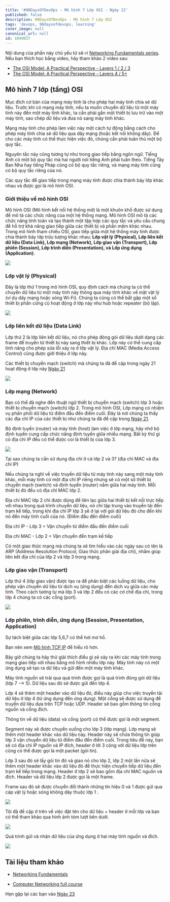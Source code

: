 ```yaml
---
title: '#90DaysOfDevOps - Mô hình 7 Lớp OSI - Ngày 22'
published: false
description: 90DaysOfDevOps - Mô hình 7 Lớp OSI
tags: 'devops, 90daysofdevops, learning'
cover_image: null
canonical_url: null
id: 1049037
---
```


Nội dung của phần này chủ yếu từ sê-ri [Networking Fundamentals series](https://www.youtube.com/playlist?list=PLIFyRwBY_4bRLmKfP1KnZA6rZbRHtxmXi). Nếu bạn thích học bằng video, hãy tham khảo 2 video sau:

* [The OSI Model: A Practical Perspective - Layers 1 / 2 / 3](https://www.youtube.com/watch?v=LkolbURrtTs&list=PLIFyRwBY_4bRLmKfP1KnZA6rZbRHtxmXi&index=3)
* [The OSI Model: A Practical Perspective - Layers 4 / 5+](https://www.youtube.com/watch?v=0aGqGKrRE0g&list=PLIFyRwBY_4bRLmKfP1KnZA6rZbRHtxmXi&index=4)

## Mô hình 7 lớp (tầng) OSI

Mục đích cơ bản của mạng máy tính là cho phép hai máy tính chia sẻ dữ liệu. Trước khi có mạng máy tính, nếu ta muốn chuyển dữ liệu từ một máy tính này đến một máy tính khác, ta cần phải gắn một thiết bị lưu trữ vào một máy tính, sao chép dữ liệu và đưa nó sang máy tính khác.

Mạng máy tính cho phép làm việc này một cách tự động bằng cách cho phép máy tính chia sẻ dữ liệu qua dây mạng (hoặc kết nối không dây). Để cho các máy tính có thể thực hiện việc đó, chúng cần phải tuân thủ một bộ quy tắc.

Nguyên tắc này cũng tương tự như trong giao tiếp bằng ngôn ngữ. Tiếng Anh có một bộ quy tắc mà hai người nói tiếng Anh phải tuân theo. Tiếng Tây Ban Nha hay tiếng Pháp cũng có bộ quy tắc riêng, và mạng máy tính cũng có bộ quy tắc riêng của nó.

Các quy tắc để giao tiếp trong mạng máy tính được chia thành bảy lớp khác nhau và được gọi là mô hình OSI.

### Giới thiệu về mô hình OSI

Mô hình OSI (Mô hình kết nối hệ thống mở) là một khuôn khổ được sử dụng để mô tả các chức năng của một hệ thống mạng. Mô hình OSI mô tả các chức năng tính toán và tạo thành một tập hợp các quy tắc và yêu cầu chung để hỗ trợ khả năng giao tiếp giữa các thiết bị và phần mềm khác nhau. Trong mô hình tham chiếu OSI, giao tiếp giữa một hệ thống máy tính được chia thành bảy lớp trừu tượng khác nhau: **Lớp vật lý (Physical), Lớp liên kết dữ liệu (Data Link), Lớp mạng (Network), Lớp giao vận (Transport), Lớp phiên (Session), Lớp trình diễn (Presentation), và Lớp ứng dụng (Application)**.

![](../../Days/Images/Day22_Networking1.png)

### Lớp vật lý (Physical)

Đây là lớp thứ 1 trong mô hình OSI, quy định cách mà chúng ta có thể chuyển dữ liệu từ một máy tính này thông qua máy tính khác về mặt vật lý (ví dụ dây mạng hoặc sóng Wi-Fi). Chúng ta cũng có thể bắt gặp một số thiết bị phần cứng cũ hoạt động ở lớp này như hub hoặc repeater (bộ lặp).

![](../../Days/Images/Day22_Networking2.png)

### Lớp liên kết dữ liệu (Data Link)

Lớp thứ 2 là lớp liên kết dữ liệu, nó cho phép đóng gói dữ liệu dưới dạng các frame để truyền từ thiết bị này sang thiết bị khác. Lớp này có thể cung cấp tính năng cho phép sửa lỗi xảy ra ở lớp vật lý. Địa chỉ MAC (Media Access Control) cũng được giới thiệu ở lớp này.

Các thiết bị chuyển mạch (switch) mà chúng ta đã đề cập trong ngày 21 hoạt động ở lớp này [Ngày 21](day21.md)

![](../../Days/Images/Day22_Networking3.png)

### Lớp mạng (Network)

Bạn có thể đã nghe đến thuật ngữ thiết bị chuyển mạch (switch) lớp 3 hoặc thiết bị chuyển mạch (switch) lớp 2. Trong mô hình OSI, Lớp mạng có nhiệm vụ phân phối dữ liệu từ điểm đầu đến điểm cuối. Đây là nơi chúng ta thấy các địa chỉ IP của các thiết bị như chúng ta đã đề cập trong [Ngày 21](day21.md).

Bộ định tuyến (router) và máy tính (host) làm việc ở lớp mạng, hãy nhớ bộ định tuyến cung cấp chức năng định tuyến giữa nhiều mạng. Bất kỳ thứ gì có địa chỉ IP đều có thể được coi là thiết bị của lớp 3.

![](../../Days/Images/Day22_Networking4.png)

Tại sao chúng ta cần sử dụng địa chỉ ở cả lớp 2 và 3? (địa chỉ MAC và địa chỉ IP)

Nếu chúng ta nghĩ về việc truyền dữ liệu từ máy tính này sang một máy tính khác, mỗi máy tính có một địa chỉ IP riêng nhưng sẽ có một số thiết bị chuyển mạch (switch) và định tuyến (router) nằm giữa hai máy tính. Mỗi thiết bị đó đều có địa chỉ MAC lớp 2.

Địa chỉ MAC lớp 2 chỉ được dùng để liên lạc giữa hai thiết bị kết nối trực tiếp với nhau trong quá trình chuyền dữ liệu, nó chỉ tập trung vào truyền tải đến trạm kế tiếp, trong khi địa chỉ IP lớp 3 sẽ ở lại với gói dữ liệu đó cho đến khi nó đến máy tính cuối của nó. (Điểm đầu đến điểm cuối)

Địa chỉ IP - Lớp 3 = Vận chuyển từ điểm đầu đến điểm cuối

Địa chỉ MAC - Lớp 2 = Vận chuyển đến trạm kế tiếp

Có một giao thức mạng mà chúng ta sẽ tìm hiểu vào các ngày sau có tên là ARP (Address Resolution Protocol, Giao thức phân giải địa chỉ), nhằm giúp liên kết địa chỉ của lớp 2 và lớp 3 trong mạng.

### Lớp giao vận (Transport)

Lớp thứ 4 (lớp giao vận) được tạo ra để phân biệt các luồng dữ liệu, cho phép vận chuyển dữ liệu từ dịch vụ (ứng dụng) đến dịch vụ giữa các máy tính. Theo cách tương tự mà lớp 3 và lớp 2 đều có các cơ chế địa chỉ, trong lớp 4 chúng ta có các cổng (port).

![](../../Days/Images/Day22_Networking5.png)

### Lớp phiên, trình diễn, ứng dụng (Session, Presentation, Application)

Sự tách biệt giữa các lớp 5,6,7 có thể hơi mơ hồ.

Bạn nên xem [Mô hình TCP IP](https://www.geeksforgeeks.org/tcp-ip-model/) để hiểu rõ hơn.

Bây giờ chúng ta hãy thử giải thích điều gì sẽ xảy ra khi các máy tính trong mạng giao tiếp với nhau bằng mô hình nhiều lớp này. Máy tính này có một ứng dụng sẽ tạo ra dữ liệu và gửi đến một máy tính khác.

Máy tính nguồn sẽ trải qua quá trình được gọi là quá trình đóng gói dữ liệu (lớp 7 --> 5). Dữ liệu sau đó sẽ được gửi đến lớp 4.

Lớp 4 sẽ thêm một header vào dữ liệu đó, điều này giúp cho việc truyền tải dữ liệu ở lớp 4 (từ ứng dụng đến ứng dụng). Một cổng sẽ được sử dụng để truyền dữ liệu dựa trên TCP hoặc UDP. Header sẽ bao gồm thông tin cổng nguồn và cổng đích.

Thông tin về dữ liệu (data) và cổng (port) có thể được gọi là một segment. 

Segment này sẽ được chuyển xuống cho lớp 3 (lớp mạng). Lớp mạng sẽ thêm một header khác vào dữ liệu này.
Header này sẽ chứa thông tin giúp lớp 3 vận chuyển dữ liệu từ điểm đầu đến điểm cuối. Trong tiêu đề này, bạn sẽ có địa chỉ IP nguồn và IP đích, header ở lới 3 cộng với dữ liệu lớp trên cũng có thể được gọi là một packet (gói tin).

Lớp 3 sau đó sẽ lấy gói tin đó và giao nó cho lớp 2, lớp 2 một lần nữa sẽ thêm một header khác vào dữ liệu đó để thực hiện chuyển tiếp dữ liệu đến trạm kế tiếp trong mạng. Header ở lớp 2 sẽ bao gồm địa chỉ MAC nguồn và đích. Header và dữ liệu lớp 2 được gọi là một frame.

Frame sau đó sẽ được chuyển đổi thành những tín hiệu 0 và 1 được gửi qua cáp vật lý hoặc sóng không dây thuộc lớp 1 .

![](../../Days/Images/Day22_Networking6.png)

Tôi đã đề cập ở trên về việc đặt tên cho dữ liệu + header ở mỗi lớp và bạn có thể tham khảo qua hình ảnh tóm lượt bên dưới.

![](../../Days/Images/Day22_Networking7.png)

Quá trình gửi và nhận dữ liệu của ứng dụng ở hai máy tính nguồn và đích.

![](../../Days/Images/Day22_Networking8.png)

## Tài liệu tham khảo

* [Networking Fundamentals](https://www.youtube.com/playlist?list=PLIFyRwBY_4bRLmKfP1KnZA6rZbRHtxmXi)
- [Computer Networking full course](https://www.youtube.com/watch?v=IPvYjXCsTg8)

Hẹn gặp lại các bạn vào [Ngày 23](day23.md)
